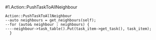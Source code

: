 #1.Action::PushTaskToAllNeighbour

```
Action::PushTaskToAllNeighbour
--auto neighbours = get_neighbours(self);
--for (auto& neighbour : neighbours) {
----neighbour->task_table().Put(task_item->get_task(), task_item);
  }
```